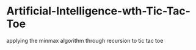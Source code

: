 # Artificial-Intelligence-wth-Tic-Tac-Toe
applying the minmax algorithm through recursion to tic tac toe
